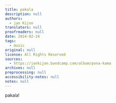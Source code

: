 ```yaml
---
title: pakala
description: null
authors:
  - jan Kijon
translators: null
proofreaders: null
date: 2024-02-24
tags:
  - music
original: null
license: All Rights Reserved
sources:
  - https://jankijon.bandcamp.com/album/pona-kama
archives: null
preprocessing: null
accessibility-notes: null
notes: null
---
```


pakala!
